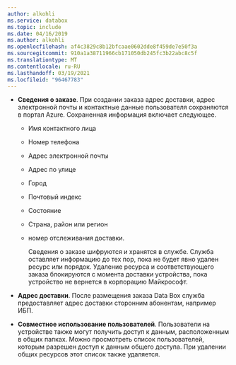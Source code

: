 ```yaml
---
author: alkohli
ms.service: databox
ms.topic: include
ms.date: 04/16/2019
ms.author: alkohli
ms.openlocfilehash: af4c3829c8b12bfcaae0602dde8f459de7e50f3a
ms.sourcegitcommit: 910a1a38711966cb171050db245fc3b22abc8c5f
ms.translationtype: MT
ms.contentlocale: ru-RU
ms.lasthandoff: 03/19/2021
ms.locfileid: "96467783"
---
```

- **Сведения о заказе**. При создании заказа адрес доставки, адрес электронной почты и контактные данные пользователя сохраняются в портал Azure. Сохраненная информация включает следующее.
  - Имя контактного лица
  - Номер телефона
  - Адрес электронной почты
  - Адрес по улице
  - Город
  - Почтовый индекс
  - Состояние
  - Страна, район или регион
  - номер отслеживания доставки.

    Сведения о заказе шифруются и хранятся в службе. Служба оставляет информацию до тех пор, пока не будет явно удален ресурс или порядок. Удаление ресурса и соответствующего заказа блокируются с момента доставки устройства, пока устройство не вернется в корпорацию Майкрософт.

- **Адрес доставки**. После размещения заказа Data Box служба предоставляет адрес доставки сторонним абонентам, например ИБП.

- **Совместное использование пользователей**. Пользователи на устройстве также могут получить доступ к данным, расположенным в общих папках. Можно просмотреть список пользователей, которым разрешен доступ к данным общего доступа. При удалении общих ресурсов этот список также удаляется.